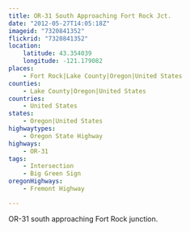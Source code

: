 ```yaml
---
title: OR-31 South Approaching Fort Rock Jct.
date: "2012-05-27T14:05:18Z"
imageid: "7320841352"
flickrid: "7320841352"
location:
    latitude: 43.354039
    longitude: -121.179082
places:
    - Fort Rock|Lake County|Oregon|United States
counties:
    - Lake County|Oregon|United States
countries:
    - United States
states:
    - Oregon|United States
highwaytypes:
    - Oregon State Highway
highways:
    - OR-31
tags:
    - Intersection
    - Big Green Sign
oregonHighways:
    - Fremont Highway

---
```

OR-31 south approaching Fort Rock junction.